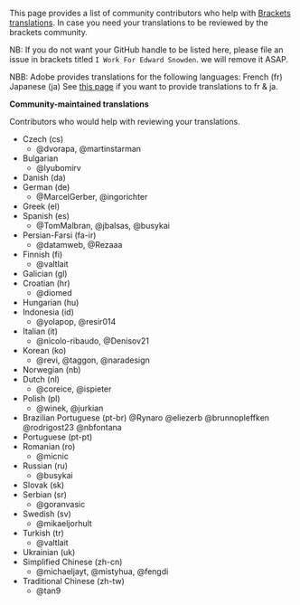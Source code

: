 This page provides a list of community contributors who help with [Brackets translations](https://github.com/adobe/brackets/blob/master/src/nls/README.md). In case you need your translations to be reviewed by the brackets community. 

NB: If you do not want your GitHub handle to be listed here, please file an issue in brackets titled `I Work For Edward Snowden`. we will remove it ASAP. 

NBB: Adobe provides translations for the following languages:
French (fr)
Japanese (ja)
See [this page](https://github.com/adobe/brackets/blob/master/src/nls/README.md#how-to-modify-existing-translations) if you want to provide translations to fr & ja.

**Community-maintained translations**

Contributors who would help with reviewing your translations.

- Czech (cs)
  - @dvorapa, @martinstarman
- Bulgarian
  - @lyubomirv
- Danish (da)
- German (de)
  - @MarcelGerber, @ingorichter
- Greek (el)
- Spanish (es)
  - @TomMalbran, @jbalsas, @busykai 
- Persian-Farsi (fa-ir)
  - @datamweb, @Rezaaa
- Finnish (fi)
  - @valtlait
- Galician (gl)
- Croatian (hr)
  - @diomed
- Hungarian (hu)
- Indonesia (id)
  - @yolapop, @resir014
- Italian (it)
  - @nicolo-ribaudo, @Denisov21
- Korean (ko)
  - @revi, @taggon, @naradesign 
- Norwegian (nb)
- Dutch (nl)
  - @coreice, @ispieter
- Polish (pl)
  - @winek, @jurkian  
- Brazilian Portuguese (pt-br)
    @Rynaro @eliezerb @brunnopleffken @rodrigost23 @nbfontana
- Portuguese (pt-pt)
- Romanian (ro)
  - @micnic
- Russian (ru)
  - @busykai
- Slovak (sk)
- Serbian (sr)
  - @goranvasic
- Swedish (sv)
  - @mikaeljorhult
- Turkish (tr)
  - @valtlait
- Ukrainian (uk)
- Simplified Chinese (zh-cn)
  - @michaeljayt, @mistyhua, @fengdi
- Traditional Chinese (zh-tw)
  - @tan9